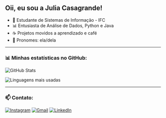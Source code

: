 ## Oii, eu sou a Julia Casagrande!

- 🚀 Estudante de Sistemas de Informação - IFC  
- 📊 Entusiasta de Análise de Dados, Python e Java  
- ☕ Projetos movidos a aprendizado e café  
- 💬 Pronomes: ela/dela

---

### 📊 Minhas estatísticas no GitHub:

![GitHub Stats](https://github-readme-stats.vercel.app/api?username=juliacasagrande&show_icons=true&theme=radical)

![Linguagens mais usadas](https://github-readme-stats.vercel.app/api/top-langs/?username=juliacasagrande&layout=compact&theme=radical)

---

### 📫 Contato:

[![Instagram](https://img.shields.io/badge/Instagram-E4405F?style=for-the-badge&logo=instagram&logoColor=white)](https://www.instagram.com/julicasaa/)
[![Gmail](https://img.shields.io/badge/Gmail-D14836?style=for-the-badge&logo=gmail&logoColor=white)](juliacambrosini@gmail.com)
[![LinkedIn](https://img.shields.io/badge/LinkedIn-0077B5?style=for-the-badge&logo=linkedin&logoColor=white)](https://www.linkedin.com/in/juliacasagrandeambrosini/)

<!--
**casaju/casaju** is a ✨ _special_ ✨ repository because its `README.md` (this file) appears on your GitHub profile.

Here are some ideas to get you started:

- 🔭 I’m currently working on ...
- 🌱 I’m currently learning ...
- 👯 I’m looking to collaborate on ...
- 🤔 I’m looking for help with ...
- 💬 Ask me about ...
- 📫 How to reach me: ...
- 😄 Pronouns: ...
- ⚡ Fun fact: ...
-->
